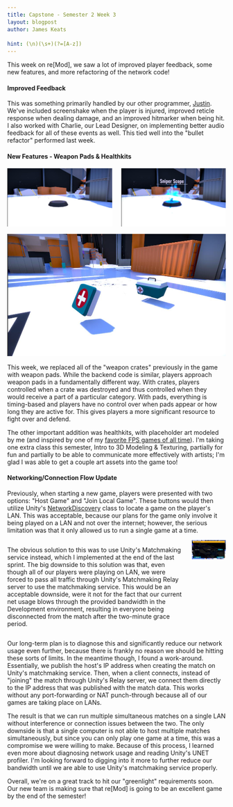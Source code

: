 ```yaml
---
title: Capstone - Semester 2 Week 3
layout: blogpost
author: James Keats

hint: (\n)(\s+)(?=[A-z])
---
```


This week on re[Mod], we saw a lot of improved player feedback, some new features, and more refactoring of the network code!

#### Improved Feedback

This was something primarily handled by our other programmer, [Justin]("http://www.justinmulkin.com"). We've included screenshake when the player is injured, improved reticle response when dealing damage, and an improved hitmarker when being hit. I also worked with Charlie, our Lead Designer, on implementing better audio feedback for all of these events as well. This tied well into the "bullet refactor" performed last week.

<!--more-->

#### New Features - Weapon Pads &amp; Healthkits

<p> <!-- It's just easier to do columns in HTML, as sad as it is to stick this in the middle... -->
<div class="columns">
    <div class="col-6 col-s-12">
        <div>
            <div class="elementTextWrapper text-align-center">
                <img src="/assets/img/blog/capstone/s2w3-padoff.jpg" style="width: 100%;">
            </div>
        </div>
    </div>
    <div class="col-6 col-s-12">
        <div>
            <div class="elementTextWrapper text-align-center">
                <img src="/assets/img/blog/capstone/s2w3-padon.jpg" style="width: 100%;">
            </div>
        </div>
    </div>
</div>
</p>

![](/assets/img/blog/capstone/s2w3-healthkit.jpg)

This week, we replaced all of the "weapon crates" previously in the game with weapon pads. While the backend code is similar, players approach weapon pads in a fundamentally different way. With crates, players controlled when a crate was destroyed and thus controlled when they would receive a part of a particular category. With pads, everything is timing-based and players have no control over when pads appear or how long they are active for. This gives players a more significant resource to fight over and defend.


The other important addition was healthkits, with placeholder art modeled by me (and inspired by one of my [favorite FPS games of all time](https://wiki.teamfortress.com/wiki/Health#Gallery)). I'm taking one extra class this semester, Intro to 3D Modeling & Texturing, partially for fun and partially to be able to communicate more effectively with artists; I'm glad I was able to get a couple art assets into the game too!

#### Networking/Connection Flow Update

Previously, when starting a new game, players were presented with two options: "Host Game" and "Join Local Game". These buttons would then utilize Unity's [NetworkDiscovery](https://docs.unity3d.com/ScriptReference/Networking.NetworkDiscovery.html) class to locate a game on the player's LAN. This was acceptable, because our plans for the game only involve it being played on a LAN and not over the internet; however, the serious limitation was that it only allowed us to run a single game at a time.

<p> <!-- It's just easier to do columns in HTML, as sad as it is to stick this in the middle... -->
<div class="columns">
    <div class="col-6 col-s-12">
        <div>
            <p>The obvious solution to this was to use Unity's Matchmaking service instead, which I implemented at the end of the last sprint. The big downside to this solution was that, even though all of our players were playing on LAN, we were forced to pass all traffic through Unity's Matchmaking Relay server to use the matchmaking service. This would be an acceptable downside, were it not for the fact that our current net usage blows through the provided bandwidth in the Development environment, resulting in everyone being disconnected from the match after the two-minute grace period.</p>
        </div>
    </div>
    <div class="col-6 col-s-12">
        <div>
            <div class="elementTextWrapper text-align-center">
                <img src="/assets/img/blog/capstone/s2w3-matchlist.jpg" style="width: 100%;">
            </div>
        </div>
    </div>
</div>
</p>

Our long-term plan is to diagnose this and significantly reduce our network usage even further, because there is frankly no reason we should be hitting these sorts of limits. In the meantime though, I found a work-around. Essentially, we publish the host's IP address when creating the match on Unity's matchmaking service. Then, when a client connects, instead of "joining" the match through Unity's Relay server, we connect them directly to the IP address that was published with the match data. This works without any port-forwarding or NAT punch-through because all of our games are taking place on LANs.

The result is that we can run multiple simultaneous matches on a single LAN without interference or connection issues between the two. The only downside is that a single computer is not able to host multiple matches simultaneously, but since you can only play one game at a time, this was a compromise we were willing to make. Because of this process, I learned even more about diagnosing network usage and reading Unity's UNET profiler. I'm looking forward to digging into it more to further reduce our bandwidth until we are able to use Unity's matchmaking service properly.

Overall, we're on a great track to hit our "greenlight" requirements soon. Our new team is making sure that re[Mod] is going to be an excellent game by the end of the semester!